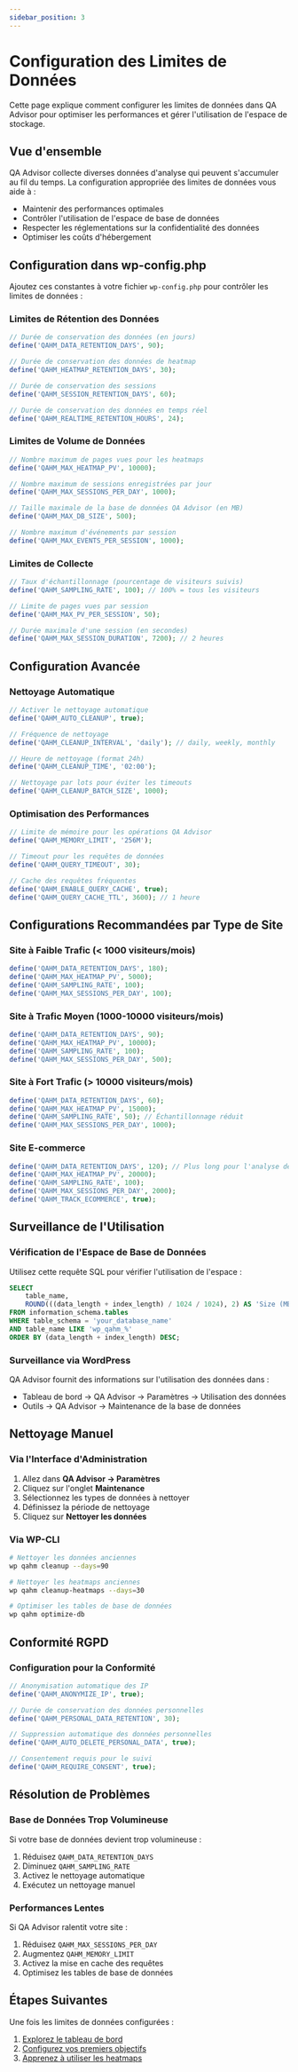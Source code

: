 ```yaml
---
sidebar_position: 3
---
```


# Configuration des Limites de Données

Cette page explique comment configurer les limites de données dans QA Advisor pour optimiser les performances et gérer l'utilisation de l'espace de stockage.

## Vue d'ensemble

QA Advisor collecte diverses données d'analyse qui peuvent s'accumuler au fil du temps. La configuration appropriée des limites de données vous aide à :

- Maintenir des performances optimales
- Contrôler l'utilisation de l'espace de base de données
- Respecter les réglementations sur la confidentialité des données
- Optimiser les coûts d'hébergement

## Configuration dans wp-config.php

Ajoutez ces constantes à votre fichier `wp-config.php` pour contrôler les limites de données :

### Limites de Rétention des Données

```php
// Durée de conservation des données (en jours)
define('QAHM_DATA_RETENTION_DAYS', 90);

// Durée de conservation des données de heatmap
define('QAHM_HEATMAP_RETENTION_DAYS', 30);

// Durée de conservation des sessions
define('QAHM_SESSION_RETENTION_DAYS', 60);

// Durée de conservation des données en temps réel
define('QAHM_REALTIME_RETENTION_HOURS', 24);
```

### Limites de Volume de Données

```php
// Nombre maximum de pages vues pour les heatmaps
define('QAHM_MAX_HEATMAP_PV', 10000);

// Nombre maximum de sessions enregistrées par jour
define('QAHM_MAX_SESSIONS_PER_DAY', 1000);

// Taille maximale de la base de données QA Advisor (en MB)
define('QAHM_MAX_DB_SIZE', 500);

// Nombre maximum d'événements par session
define('QAHM_MAX_EVENTS_PER_SESSION', 1000);
```

### Limites de Collecte

```php
// Taux d'échantillonnage (pourcentage de visiteurs suivis)
define('QAHM_SAMPLING_RATE', 100); // 100% = tous les visiteurs

// Limite de pages vues par session
define('QAHM_MAX_PV_PER_SESSION', 50);

// Durée maximale d'une session (en secondes)
define('QAHM_MAX_SESSION_DURATION', 7200); // 2 heures
```

## Configuration Avancée

### Nettoyage Automatique

```php
// Activer le nettoyage automatique
define('QAHM_AUTO_CLEANUP', true);

// Fréquence de nettoyage
define('QAHM_CLEANUP_INTERVAL', 'daily'); // daily, weekly, monthly

// Heure de nettoyage (format 24h)
define('QAHM_CLEANUP_TIME', '02:00');

// Nettoyage par lots pour éviter les timeouts
define('QAHM_CLEANUP_BATCH_SIZE', 1000);
```

### Optimisation des Performances

```php
// Limite de mémoire pour les opérations QA Advisor
define('QAHM_MEMORY_LIMIT', '256M');

// Timeout pour les requêtes de données
define('QAHM_QUERY_TIMEOUT', 30);

// Cache des requêtes fréquentes
define('QAHM_ENABLE_QUERY_CACHE', true);
define('QAHM_QUERY_CACHE_TTL', 3600); // 1 heure
```

## Configurations Recommandées par Type de Site

### Site à Faible Trafic (< 1000 visiteurs/mois)

```php
define('QAHM_DATA_RETENTION_DAYS', 180);
define('QAHM_MAX_HEATMAP_PV', 5000);
define('QAHM_SAMPLING_RATE', 100);
define('QAHM_MAX_SESSIONS_PER_DAY', 100);
```

### Site à Trafic Moyen (1000-10000 visiteurs/mois)

```php
define('QAHM_DATA_RETENTION_DAYS', 90);
define('QAHM_MAX_HEATMAP_PV', 10000);
define('QAHM_SAMPLING_RATE', 100);
define('QAHM_MAX_SESSIONS_PER_DAY', 500);
```

### Site à Fort Trafic (> 10000 visiteurs/mois)

```php
define('QAHM_DATA_RETENTION_DAYS', 60);
define('QAHM_MAX_HEATMAP_PV', 15000);
define('QAHM_SAMPLING_RATE', 50); // Échantillonnage réduit
define('QAHM_MAX_SESSIONS_PER_DAY', 1000);
```

### Site E-commerce

```php
define('QAHM_DATA_RETENTION_DAYS', 120); // Plus long pour l'analyse des tendances
define('QAHM_MAX_HEATMAP_PV', 20000);
define('QAHM_SAMPLING_RATE', 100);
define('QAHM_MAX_SESSIONS_PER_DAY', 2000);
define('QAHM_TRACK_ECOMMERCE', true);
```

## Surveillance de l'Utilisation

### Vérification de l'Espace de Base de Données

Utilisez cette requête SQL pour vérifier l'utilisation de l'espace :

```sql
SELECT 
    table_name,
    ROUND(((data_length + index_length) / 1024 / 1024), 2) AS 'Size (MB)'
FROM information_schema.tables 
WHERE table_schema = 'your_database_name' 
AND table_name LIKE 'wp_qahm_%'
ORDER BY (data_length + index_length) DESC;
```

### Surveillance via WordPress

QA Advisor fournit des informations sur l'utilisation des données dans :
- Tableau de bord → QA Advisor → Paramètres → Utilisation des données
- Outils → QA Advisor → Maintenance de la base de données

## Nettoyage Manuel

### Via l'Interface d'Administration

1. Allez dans **QA Advisor → Paramètres**
2. Cliquez sur l'onglet **Maintenance**
3. Sélectionnez les types de données à nettoyer
4. Définissez la période de nettoyage
5. Cliquez sur **Nettoyer les données**

### Via WP-CLI

```bash
# Nettoyer les données anciennes
wp qahm cleanup --days=90

# Nettoyer les heatmaps anciennes
wp qahm cleanup-heatmaps --days=30

# Optimiser les tables de base de données
wp qahm optimize-db
```

## Conformité RGPD

### Configuration pour la Conformité

```php
// Anonymisation automatique des IP
define('QAHM_ANONYMIZE_IP', true);

// Durée de conservation des données personnelles
define('QAHM_PERSONAL_DATA_RETENTION', 30);

// Suppression automatique des données personnelles
define('QAHM_AUTO_DELETE_PERSONAL_DATA', true);

// Consentement requis pour le suivi
define('QAHM_REQUIRE_CONSENT', true);
```

## Résolution de Problèmes

### Base de Données Trop Volumineuse

Si votre base de données devient trop volumineuse :

1. Réduisez `QAHM_DATA_RETENTION_DAYS`
2. Diminuez `QAHM_SAMPLING_RATE`
3. Activez le nettoyage automatique
4. Exécutez un nettoyage manuel

### Performances Lentes

Si QA Advisor ralentit votre site :

1. Réduisez `QAHM_MAX_SESSIONS_PER_DAY`
2. Augmentez `QAHM_MEMORY_LIMIT`
3. Activez la mise en cache des requêtes
4. Optimisez les tables de base de données

## Étapes Suivantes

Une fois les limites de données configurées :

1. [Explorez le tableau de bord](/docs/user-manual/screens-and-operations/dashboard)
2. [Configurez vos premiers objectifs](/docs/user-manual/screens-and-operations/goals)
3. [Apprenez à utiliser les heatmaps](/docs/user-manual/screens-and-operations/heatmaps)
